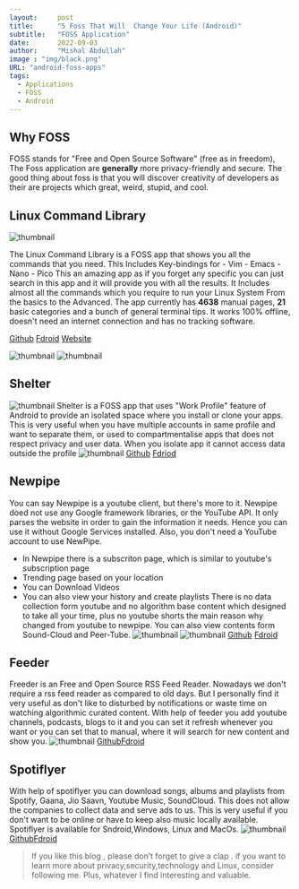 ```yaml
---
layout:     post 
title:      "5 Foss That Will  Change Your Life (Android)"
subtitle:   "FOSS Application"
date:       2022-09-03
author:     "Mishal Abdullah"
image : "img/black.png"
URL: "android-foss-apps"
tags:
  - Applications
  - FOSS
  - Android
---
```



## Why FOSS
FOSS stands for "Free and Open Source Software" (free as in freedom), The Foss application are **generally**  more privacy-friendly and secure. The good thing  about foss is that you will discover creativity of  developers as their are projects which  great, weird, stupid, and cool.


## Linux Command Library
![thumbnail](/img/Project/commandlib1.png)

The Linux Command Library is a FOSS app that shows you all the commands that you need. This Includes Key-bindings for 
						- Vim
						- Emacs
						- Nano
						- Pico
This an amazing app as if you forget any specific you can just search in this app and it will provide you with all the results. It Includes almost all the commands which you require to run your Linux System From the basics to the Advanced.
The app currently has **4638** manual pages, **21** basic categories and a bunch of general terminal tips. It works 100% offline, doesn't need an internet connection and has no tracking software.
 
[Github](https://github.com/SimonSchubert/LinuxCommandLibrary) [Fdroid](https://f-droid.org/en/packages/com.inspiredandroid.linuxcommandbibliotheca/)  [Website](https://linuxcommandlibrary.com/)

![thumbnail](/img/Project/commandlib2.png) ![thumbnail](/img/Project/commandlib3.png)



## Shelter
![thumbnail](/img/Project/shelter1.png)
Shelter is a FOSS app that uses "Work Profile" feature of Android to provide an isolated space where you install or clone your apps.
This is very useful when you have multiple accounts in same profile and want to separate them, or used to compartmentalise apps that does not respect privacy and user data. When you isolate app it cannot access data outside the profile
![thumbnail](/img/Project/shelterlast.png)
[Github](https://github.com/PeterCxy/Shelter) [Fdriod](https://f-droid.org/en/packages/net.typeblog.shelter/)
## Newpipe 

 You can say Newpipe is a youtube client, but there's more to it. Newpipe doed not use any Google framework libraries, or the YouTube API. It only parses the website in order to gain the information it needs. Hence you can use it without Google Services installed. Also, you don't need a YouTube account to use NewPipe.

- In Newpipe there is  a subscriton page, which is similar to youtube's subscription page
- Trending page based on your location
- You can Download Videos
- You can also view your history and create playlists
There is no data collection form youtube and no algorithm base content which designed to take all your time, plus no youtube shorts the main reason why changed from youtube to newpipe. You can also view contents form Sound-Cloud and Peer-Tube.
![thumbnail](/img/Project/newpipehome.png)
![thumbnail](/img/Project/newpipe.png)
[Github](https://github.com/TeamNewPipe/NewPipe) [Fdroid](https://f-droid.org/en/packages/org.schabi.newpipe/) 

## Feeder
Freeder is an Free and Open Source RSS Feed Reader. Nowadays we don't require a rss feed reader as compared to old days. But I personally find it very useful as don't like to disturbed by notifications or waste time on watching algorithmic curated content. With help of feeder you add youtube channels, podcasts, blogs to it and you can set it refresh whenever you want or you can set that to manual, where it will search for new content and show you.
![thumbnail](/img/Project/rss1.png)
[Github](https://github.com/spacecowboy/Feeder)[Fdroid](https://f-droid.org/en/packages/com.nononsenseapps.feeder/)

## Spotiflyer

With help of spotiflyer you can download songs, albums and playlists from Spotify, Gaana, Jio Saavn, Youtube Music, SoundCloud. This does not allow the companies to collect data and serve ads to us. This is very useful if you don't want to be online or have to keep also music locally available.
Spotiflyer is available for Sndroid,Windows, Linux and MacOs.
![thumbnail](/img/Project/spotify.png)
 [Github](https://github.com/Shabinder/SpotiFlyer)[Fdroid](https://f-droid.org/en/packages/com.shabinder.spotiflyer/)

> If you like this blog , please don’t forget to give a clap . if you want to learn more about privacy,security,technology and Linux, consider following me. Plus, whatever I find interesting and valuable.
